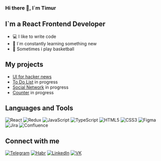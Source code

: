 ### Hi there 👋, I`m Timur

## I`m a React Frontend Developer
 - 💻 I like to write code
 - 📖 I`m constantly learning something new
 - 🏀 Sometimes i play basketball

## My projects
 - [UI for hacker news](https://timmy2324.github.io/ui-hacker-news/)
 - [To Do List](https://timmy2324.github.io/react-to-do-list/) in progress
 - [Social Network](https://github.com/Timmy2324/react-social-network) in progress
 - [Counter](https://github.com/Timmy2324/react-counter) in progress

## Languages and Tools

![React](https://img.shields.io/badge/-React-20232a?style=flat&logo=react&logoColor=61dafb)
![Redux](https://img.shields.io/badge/-Redux-20232a?style=flat&logo=redux&logoColor=593d88)
![JavaScript](https://img.shields.io/badge/-JavaScript-20232a?style=flat&logo=JavaScript&logoColor=f7e01d)
![TypeScript](https://img.shields.io/badge/-TypeScript-20232a?style=flat&logo=TypeScript&logoColor=3179c7)
![HTML5](https://img.shields.io/badge/-HTML-20232a?style=flat&logo=HTML5&logoColor=E34F26)
![CSS3](https://img.shields.io/badge/-CSS-20232a?style=flat&logo=CSS3&logoColor=1572B6)
![Figma](https://img.shields.io/badge/-Figma-20232a?style=flat&logo=figma&logoColor=F24E1E)
![Jira](https://img.shields.io/badge/-Jira-20232a?style=flat&logo=Jira&logoColor=0052CC)
![Confluence](https://img.shields.io/badge/-Confluence-20232a?style=flat&logo=confluence&logoColor=172B4D)

## Connect with me

[![Telegram](https://img.shields.io/badge/-Telegram-20232a?style=flat&logo=Telegram&logoColor=26A5E4)](https://t.me/timmy2324)
[![Habr](https://img.shields.io/badge/-Habr-20232a?style=flat&logo=Habr&logoColor=65A3BE)](https://career.habr.com/timmy2324)
[![LinkedIn](https://img.shields.io/badge/-LinkedIn-20232a?style=flat&logo=LinkedIn&logoColor=0A66C2)](https://www.linkedin.com/in/timur-salikhov-3b1982233/)
[![VK](https://img.shields.io/badge/-VK-20232a?style=flat&logo=VK&logoColor=0A66C2)](https://vk.com/id178910802)
